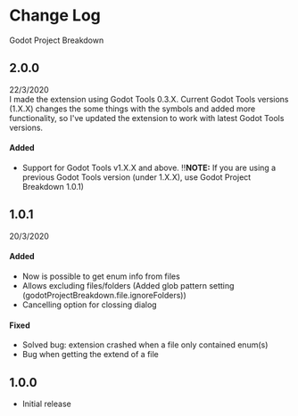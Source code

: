 # Change Log 
Godot Project Breakdown

## 2.0.0
22/3/2020<br>
I made the extension using Godot Tools 0.3.X. Current Godot Tools versions (1.X.X) changes the some things with the symbols and added more functionality, so I've updated the extension to work with latest Godot Tools versions.
#### Added
- Support for Godot Tools v1.X.X and above.
:bangbang:**NOTE:** If you are using a previous Godot Tools version (under 1.X.X), use Godot Project Breakdown 1.0.1)

## 1.0.1 
20/3/2020
#### Added
- Now is possible to get enum info from files
- Allows excluding files/folders (Added glob pattern setting (godotProjectBreakdown.file.ignoreFolders))
- Cancelling option for clossing dialog
#### Fixed
- Solved bug: extension crashed when a file only contained enum(s)
- Bug when getting the extend of a file


## 1.0.0
- Initial release


